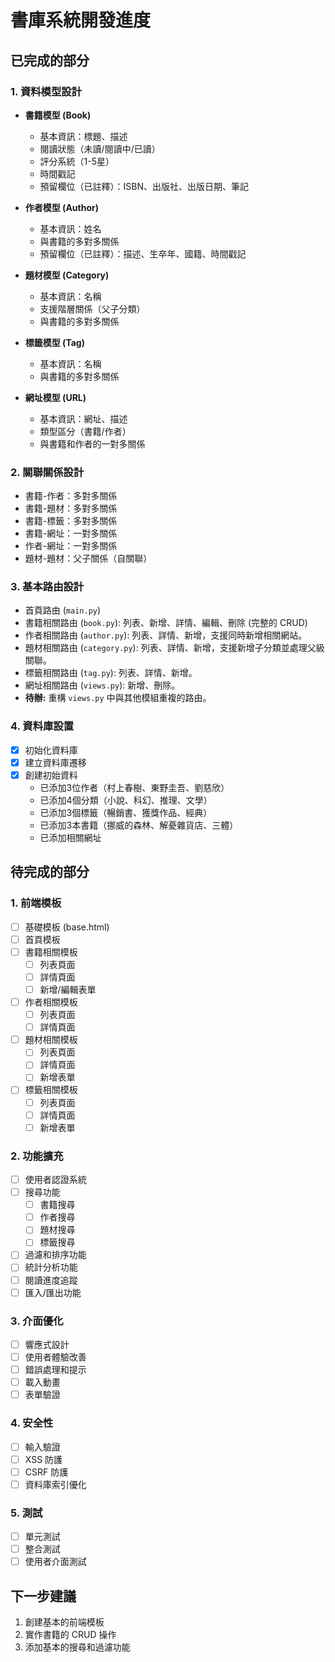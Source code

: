 # 書庫系統開發進度

## 已完成的部分

### 1. 資料模型設計
- **書籍模型 (Book)**
  - 基本資訊：標題、描述
  - 閱讀狀態（未讀/閱讀中/已讀）
  - 評分系統（1-5星）
  - 時間戳記
  - 預留欄位（已註釋）：ISBN、出版社、出版日期、筆記

- **作者模型 (Author)**
  - 基本資訊：姓名
  - 與書籍的多對多關係
  - 預留欄位（已註釋）：描述、生卒年、國籍、時間戳記

- **題材模型 (Category)**
  - 基本資訊：名稱
  - 支援階層關係（父子分類）
  - 與書籍的多對多關係

- **標籤模型 (Tag)**
  - 基本資訊：名稱
  - 與書籍的多對多關係

- **網址模型 (URL)**
  - 基本資訊：網址、描述
  - 類型區分（書籍/作者）
  - 與書籍和作者的一對多關係

### 2. 關聯關係設計
- 書籍-作者：多對多關係
- 書籍-題材：多對多關係
- 書籍-標籤：多對多關係
- 書籍-網址：一對多關係
- 作者-網址：一對多關係
- 題材-題材：父子關係（自關聯）

### 3. 基本路由設計
- 首頁路由 (`main.py`)
- 書籍相關路由 (`book.py`): 列表、新增、詳情、編輯、刪除 (完整的 CRUD)
- 作者相關路由 (`author.py`): 列表、詳情、新增，支援同時新增相關網站。
- 題材相關路由 (`category.py`): 列表、詳情、新增，支援新增子分類並處理父級關聯。
- 標籤相關路由 (`tag.py`): 列表、詳情、新增。
- 網址相關路由 (`views.py`): 新增、刪除。
- **待辦:** 重構 `views.py` 中與其他模組重複的路由。

### 4. 資料庫設置
- [x] 初始化資料庫
- [x] 建立資料庫遷移
- [x] 創建初始資料
  - 已添加3位作者（村上春樹、東野圭吾、劉慈欣）
  - 已添加4個分類（小說、科幻、推理、文學）
  - 已添加3個標籤（暢銷書、獲獎作品、經典）
  - 已添加3本書籍（挪威的森林、解憂雜貨店、三體）
  - 已添加相關網址

## 待完成的部分

### 1. 前端模板
- [ ] 基礎模板 (base.html)
- [ ] 首頁模板
- [ ] 書籍相關模板
  - [ ] 列表頁面
  - [ ] 詳情頁面
  - [ ] 新增/編輯表單
- [ ] 作者相關模板
  - [ ] 列表頁面
  - [ ] 詳情頁面
- [ ] 題材相關模板
  - [ ] 列表頁面
  - [ ] 詳情頁面
  - [ ] 新增表單
- [ ] 標籤相關模板
  - [ ] 列表頁面
  - [ ] 詳情頁面
  - [ ] 新增表單

### 2. 功能擴充
- [ ] 使用者認證系統
- [ ] 搜尋功能
  - [ ] 書籍搜尋
  - [ ] 作者搜尋
  - [ ] 題材搜尋
  - [ ] 標籤搜尋
- [ ] 過濾和排序功能
- [ ] 統計分析功能
- [ ] 閱讀進度追蹤
- [ ] 匯入/匯出功能

### 3. 介面優化
- [ ] 響應式設計
- [ ] 使用者體驗改善
- [ ] 錯誤處理和提示
- [ ] 載入動畫
- [ ] 表單驗證

### 4. 安全性
- [ ] 輸入驗證
- [ ] XSS 防護
- [ ] CSRF 防護
- [ ] 資料庫索引優化

### 5. 測試
- [ ] 單元測試
- [ ] 整合測試
- [ ] 使用者介面測試

## 下一步建議
1. 創建基本的前端模板
2. 實作書籍的 CRUD 操作
3. 添加基本的搜尋和過濾功能 